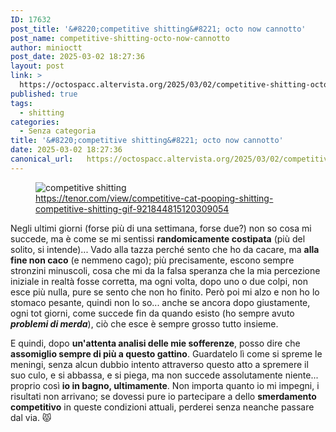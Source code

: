 ```yaml
---
ID: 17632
post_title: '&#8220;competitive shitting&#8221; octo now cannotto'
post_name: competitive-shitting-octo-now-cannotto
author: minioctt
post_date: 2025-03-02 18:27:36
layout: post
link: >
  https://octospacc.altervista.org/2025/03/02/competitive-shitting-octo-now-cannotto/
published: true
tags:
  - shitting
categories:
  - Senza categoria
title: '&#8220;competitive shitting&#8221; octo now cannotto'
date: 2025-03-02 18:27:36
canonical_url:   https://octospacc.altervista.org/2025/03/02/competitive-shitting-octo-now-cannotto/
---
```

<!-- wp:image {"id":17633,"sizeSlug":"full","linkDestination":"none"} -->
<figure class="wp-block-image size-full"><img src="{{site.cdnurl}}/assets/uploads/2025/03/competitive-cat.gif" alt="competitive shitting" class="wp-image-17633"/><figcaption class="wp-element-caption"><a href="https://tenor.com/view/competitive-cat-pooping-shitting-competitive-shitting-gif-921844815120309054">https://tenor.com/view/competitive-cat-pooping-shitting-competitive-shitting-gif-921844815120309054</a></figcaption></figure>
<!-- /wp:image -->

<!-- wp:paragraph -->
<p>Negli ultimi giorni (forse più di una settimana, forse due?) non so cosa mi succede, ma è come se mi sentissi <strong>randomicamente costipata</strong> (più del solito, si intende)... Vado alla tazza perché sento che ho da cacare, ma <strong>alla fine non caco</strong> (e nemmeno cago); più precisamente, escono sempre stronzini minuscoli, cosa che mi da la falsa speranza che la mia percezione iniziale in realtà fosse corretta, ma ogni volta, dopo uno o due colpi, non esce più nulla, pure se sento che non ho finito. Però poi mi alzo e non ho lo stomaco pesante, quindi non lo so... anche se ancora dopo giustamente, ogni tot giorni, come succede fin da quando esisto (ho sempre avuto <strong><em>problemi di merda</em></strong>), ciò che esce è sempre grosso tutto insieme.</p>
<!-- /wp:paragraph -->

<!-- wp:paragraph -->
<p>E quindi, dopo <strong>un'attenta analisi delle mie sofferenze</strong>, posso dire che <strong>assomiglio sempre di più a questo gattino</strong>. Guardatelo lì come si spreme le meningi, senza alcun dubbio intento attraverso questo atto a spremere il suo culo, e si abbassa, e si piega, ma non succede assolutamente niente... proprio così <strong>io in bagno, ultimamente</strong>. Non importa quanto io mi impegni, i risultati non arrivano; se dovessi pure io partecipare a dello <strong>smerdamento competitivo</strong> in queste condizioni attuali, perderei senza neanche passare dal via. 😾</p>
<!-- /wp:paragraph -->